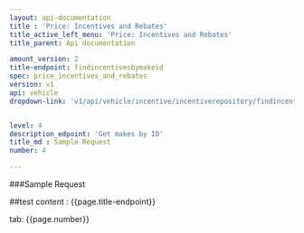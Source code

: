 ```yaml
---
layout: api-documentation
title : 'Price: Incentives and Rebates'
title_active_left_menu: 'Price: Incentives and Rebates'
title_parent: Api documentation

amount_version: 2
title-endpoint: findincentivesbymakeid
spec: price_incentives_and_rebates
version: v1
api: vehicle
dropdown-link: 'v1/api/vehicle/incentive/incentiverepository/findincentivesbymakeid'


level: 4
description_edpoint: 'Get makes by ID'
title_md : Sample Request
number: 4

---
```


###Sample Request

##test content : {{page.title-endpoint}} 

tab: {{page.number}} 
